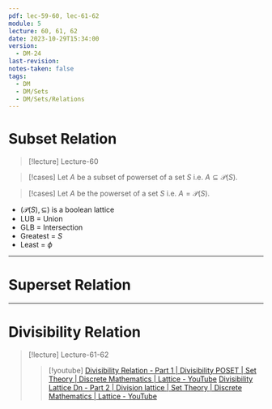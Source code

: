 ```yaml
---
pdf: lec-59-60, lec-61-62
module: 5
lecture: 60, 61, 62
date: 2023-10-29T15:34:00
version:
  - DM-24
last-revision: 
notes-taken: false
tags:
  - DM
  - DM/Sets
  - DM/Sets/Relations
---
```

# Subset Relation
> [!lecture] Lecture-60

> [!cases] 
>Let $A$ be a subset of powerset of a set $S$ i.e. $A \subseteq \mathcal{P}(S)$.

> [!cases] 
>Let $A$ be the powerset of a set $S$ i.e. $A = \mathcal{P}(S)$.


- $(\mathcal{P}(S), \subseteq)$ is a boolean lattice
- LUB = Union
- GLB = Intersection
- Greatest = $S$
- Least = $\phi$ 
---

# Superset Relation



---
# Divisibility Relation

> [!lecture] Lecture-61-62
>> [!youtube] 
> > [Divisibility Relation - Part 1 | Divisibility POSET | Set Theory | Discrete Mathematics | Lattice - YouTube](https://www.youtube.com/watch?v=5ia3SsbB7Ks)
> [Divisibility Lattice Dn - Part 2 | Division lattice | Set Theory | Discrete Mathematics | Lattice - YouTube](https://www.youtube.com/watch?v=aWJHVZDlGzQ)
